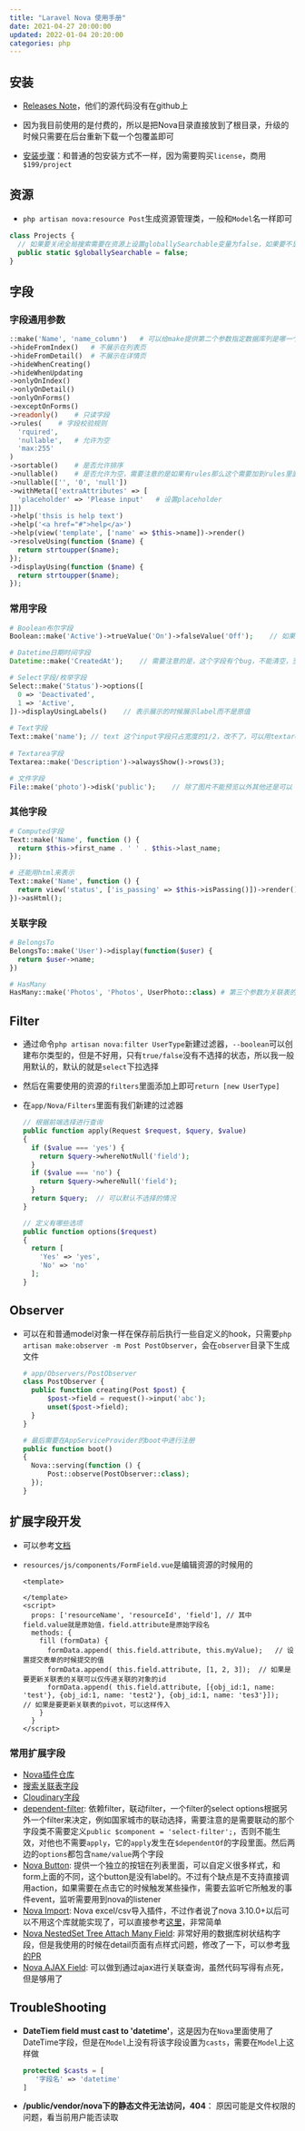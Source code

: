 ```yaml
---
title: "Laravel Nova 使用手册"
date: 2021-04-27 20:00:00
updated: 2022-01-04 20:20:00
categories: php
---
```


## 安装

-  [Releases Note](https://nova.laravel.com/releases)，他们的源代码没有在github上

- 因为我目前使用的是付费的，所以是把Nova目录直接放到了根目录，升级的时候只需要在后台重新下载一个包覆盖即可
- [安装步骤](https://nova.laravel.com/docs/3.0/installation.html#installing-nova)：和普通的包安装方式不一样，因为需要购买`license`，商用`$199/project`

## 资源

- `php artisan nova:resource Post`生成资源管理类，一般和`Model`名一样即可

<!--more-->

```php
class Projects {
  // 如果要关闭全局搜索需要在资源上设置globallySearchable变量为false，如果要不显示全局搜索框，需要将所有资源都为false才行
  public static $globallySearchable = false;
}
```

## 字段

### 字段通用参数

```php
::make('Name', 'name_column')	# 可以给make提供第二个参数指定数据库列是哪一个字段
->hideFromIndex()	# 不展示在列表页
->hideFromDetail()	# 不展示在详情页
->hideWhenCreating()
->hideWhenUpdating
->onlyOnIndex()
->onlyOnDetail()
->onlyOnForms()
->exceptOnForms()
->readonly()	# 只读字段
->rules(	# 字段校验规则
  'rquired', 
  'nullable',	# 允许为空
  'max:255'
)	
->sortable()	# 是否允许排序
->nullable()	# 是否允许为空，需要注意的是如果有rules那么这个需要加到rules里面去
->nullable(['', '0', 'null'])
->withMeta(['extraAttributes' => [
  'placeholder' => 'Please input'	# 设置placeholder
]])
->help('thsis is help text')
->help('<a href="#">help</a>')
->help(view('template', ['name' => $this->name])->render()
->resolveUsing(function ($name) {
  return strtoupper($name);
});
->displayUsing(function ($name) {
  return strtoupper($name);
});
```

### 常用字段

```php
# Boolean布尔字段
Boolean::make('Active')->trueValue('On')->falseValue('Off');	// 如果后端不是用true或false来存储，可以指定true/false的值

# Datetime日期时间字段
Datetime::make('CreatedAt');	// 需要注意的是，这个字段有个bug，不能清空，至少在3.1.6上是不行的，然后我升级到3.23.2后就会带有一个清空按钮了，中间的版本不知道从哪里开始修复的

# Select字段/枚举字段
Select::make('Status')->options([
  0 => 'Deactivated',
  1 => 'Active',
])->displayUsingLabels()	// 表示展示的时候展示label而不是原值
  
# Text字段
Text::make('name');	// text 这个input字段只占宽度的1/2，改不了，可以用textarea->rows(1)代替
  
# Textarea字段
Textarea::make('Description')->alwaysShow()->rows(3);

# 文件字段
File::make('photo')->disk('public');	// 除了图片不能预览以外其他还是可以
```

### 其他字段

```php
# Computed字段
Text::make('Name', function () {
  return $this->first_name . ' ' . $this->last_name;
});

# 还能用html来表示
Text::make('Name', function () {
  return view('status', ['is_passing' => $this->isPassing()])->render();
})->asHtml();
```

### 关联字段

```php
# BelongsTo
BelongsTo::make('User')->display(function($user) {
  return $user->name;
})

# HasMany
HasMany::make('Photos', 'Photos', UserPhoto::class)	# 第三个参数为关联表的Nova类信息
```



## Filter

- 通过命令`php artisan nova:filter UserType`新建过滤器，`--boolean`可以创建布尔类型的，但是不好用，只有`true/false`没有不选择的状态，所以我一般用默认的，默认的就是`select`下拉选择
- 然后在需要使用的资源的`filters`里面添加上即可`return [new UserType]`

- 在`app/Nova/Filters`里面有我们新建的过滤器

  ```php
  // 根据前端选择进行查询
  public function apply(Request $request, $query, $value)
  {
    if ($value === 'yes') {
      return $query->whereNotNull('field');
    }
    if ($value === 'no') {
      return $query->whereNull('field');
    }
    return $query;	// 可以默认不选择的情况
  }
  
  // 定义有哪些选项
  public function options($request)
  {
    return [
      'Yes' => 'yes',
      'No' => 'no'
    ];
  }
  ```

## Observer

- 可以在和普通model对象一样在保存前后执行一些自定义的hook，只需要`php artisan make:observer -m Post PostObserver`，会在`observer`目录下生成文件

  ```php
  # app/Observers/PostObserver
  class PostObserver {
  	public function creating(Post $post) {
  		$post->field = request()->input('abc');
  		unset($post->field);
  	}
  }
  
  # 最后需要在AppServiceProvider的boot中进行注册
  public function boot()
  {
  	Nova::serving(function () {
  		Post::observe(PostObserver::class);
  	});
  }
  ```

## 扩展字段开发

- 可以参考[文档](https://learnku.com/docs/nova/1.0/field/2211)

- `resources/js/components/FormField.vue`是编辑资源的时候用的

  ```vue
  <template>
  
  </template>
  <script>
  	props: ['resourceName', 'resourceId', 'field'], // 其中field.value就是原始值，field.attribute是原始字段名
    methods: {
      fill (formData) {
        formData.append( this.field.attribute, this.myValue);	// 设置提交表单的时候提交的值
        formData.append( this.field.attribute, [1, 2, 3]);	// 如果是要更新关联表的关联可以仅传递关联的对象的id
        formData.append( this.field.attribute, [{obj_id:1, name: 'test'}, {obj_id:1, name: 'test2'}, {obj_id:1, name: 'tes3'}]);	// 如果是要更新关联表的pivot，可以这样传入
      }
    }
  </script>
  ```

### 常用扩展字段

- [Nova插件仓库](https://novapackages.com/?search=ajax&tag=all)
- [搜索关联表字段](https://novapackages.com/packages/titasgailius/search-relations)
- [Cloudinary字段](https://novapackages.com/packages/silvanite/nova-field-cloudinary)
- [dependent-filter](https://github.com/awesome-nova/dependent-filter): 依赖filter，联动filter，一个filter的select options根据另外一个filter来决定，例如国家城市的联动选择，需要注意的是需要联动的那个字段类不需要定义`public $component = 'select-filter';`，否则不能生效，对他也不需要`apply`，它的`apply`发生在`$dependentOf`的字段里面。然后两边的`options`都包含`name/value`两个字段
- [Nova Button](https://github.com/dillingham/nova-button): 提供一个独立的按钮在列表里面，可以自定义很多样式，和form上面的不同，这个button是没有label的。不过有个缺点是不支持直接调用action，如果需要在点击它的时候触发某些操作，需要去监听它所触发的事件event，监听需要用到nova的listener
- [Nova Import](https://novapackages.com/packages/anaseqal/nova-import): Nova excel/csv导入插件，不过作者说了nova 3.10.0+以后可以不用这个库就能实现了，可以直接参考[这里](https://github.com/anaseqal/nova-import/issues/26)，非常简单
- [Nova NestedSet Tree Attach Many Field](https://novapackages.com/packages/phoenix-lib/nova-nested-tree-attach-many): 非常好用的数据库树状结构字段，但是我使用的时候在detail页面有点样式问题，修改了一下，可以参考[我的PR](https://github.com/phoenix-lib/nova-nested-tree-attach-many/pull/14)
- [Nova AJAX Field](https://novapackages.com/packages/razorcreations/ajax-field): 可以做到通过ajax进行关联查询，虽然代码写得有点死，但是够用了

## TroubleShooting

- **DateTiem field must cast to 'datetime'**，这是因为在`Nova`里面使用了DateTime字段，但是在`Model`上没有将该字段设置为`casts`，需要在`Model`上这样做

  ```php
  protected $casts = [
     '字段名' => 'datetime'
  ]
  ```

- **/public/vendor/nova下的静态文件无法访问，404**： 原因可能是文件权限的问题，看当前用户能否读取